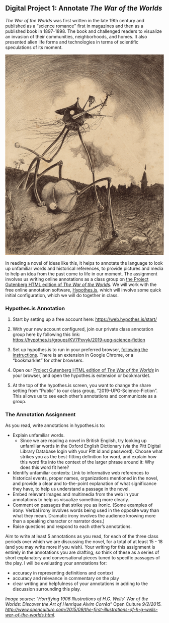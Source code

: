 ## Digital Project 1: Annotate *The War of the Worlds* 

*The War of the Worlds* was first written in the late 19th century and published as a <q>science romance</q> first in magazines and then as a published book in 1897-1898. The book and challenged readers to visualize an invasion of their communities, neighborhoods, and homes. It also presented alien life forms and technologies in terms of scientific speculations of its moment.

<img src="CorreaMartians2.jpg" alt="illustration by Brazilian artist Henrique Alvim-Corrêa to the first French translation of H. G. Wells' The War of the Worlds (1906)" id="mbpb"/>

In reading a novel of ideas like this, it helps to annotate the language to look up unfamiliar words and historical references, to provide pictures and media to help an idea from the past come to life in our moment. The assignment involves us writing online annotations as a class group on [the Project Gutenberg HTML edition of *The War of the Worlds*](http://www.gutenberg.org/files/36/36-h/36-h.htm). We will work with the free online annotation software, [Hypothes.is](https://web.hypothes.is/), which will involve some quick initial configuration, which we will do together in class.

### Hypothes.is Annotation 
1. Start by setting up a free account here: <https://web.hypothes.is/start/>

2. With your new account configured, join our private class annotation group here by following this link:  <https://hypothes.is/groups/KV7Pxvyk/2019-upg-science-fiction>
3. Set up hypothes.is to run in your preferred browser, [following the instructions](https://web.hypothes.is/start/). There is an extension in Google Chrome, or a “bookmarklet” for other browsers.

4. Open our [Project Gutenberg HTML edition of *The War of the Worlds*](http://www.gutenberg.org/files/36/36-h/36-h.htm) in your browser, and open the hypothes.is extension or bookmarklet.
5. At the top of the hypothes.is screen, you want to change the share setting from “Public” to our class group, “2019-UPG-Science-Fiction”. This allows us to see each other’s annotations and communicate as a group. 

### The Annotation Assignment
As you read, write annotations in hypothes.is to:
* Explain unfamiliar words. 
    * Since we are reading a novel in British English, try looking up unfamiliar words in the Oxford English Dictionary (via the Pitt Digital Library Database login with your Pitt id and password). Choose what strikes you as the best-fitting definition for word, and explain how this word fits into the context of the larger phrase around it: Why does this word fit here?  
* Identify unfamiliar contexts: Link to informative web references to historical events, proper names, organizations mentioned in the novel, and provide a clear and to-the-point explanation of what significance they have, to help us understand a passage in the novel. 
* Embed relevant images and multimedia from the web in your annotations to help us visualize something more clearly. 
* Comment on passages that strike you as ironic. (Some examples of irony: Verbal irony involves words being used in the opposite way than what they mean. Dramatic irony involves the audience knowing more than a speaking character or narrator does.) 
* Raise questions and respond to each other’s annotations.

Aim to write at least 5 annotations as you read, for each of the three class periods over which we are discussing the novel, for a total of at least 15 - 18 (and you may write more if you wish). Your writing for this assignment is entirely in the annotations you are drafting, so think of these as a series of short explanatory and conversational pieces tuned to specific passages of the play. I will be evaluating your annotations for:
* accuracy in representing definitions and context
* accuracy and relevance in commentary on the play
* clear writing and helpfulness of your annotations in adding to the discussion surrounding this play. 


*Image source: “Horrifying 1906 Illustrations of H.G. Wells’ War of the Worlds: Discover the Art of Henrique Alvim Corrêa”* Open Culture *9/2/2015. <http://www.openculture.com/2015/09/the-first-illustrations-of-h-g-wells-war-of-the-worlds.html>.* 







